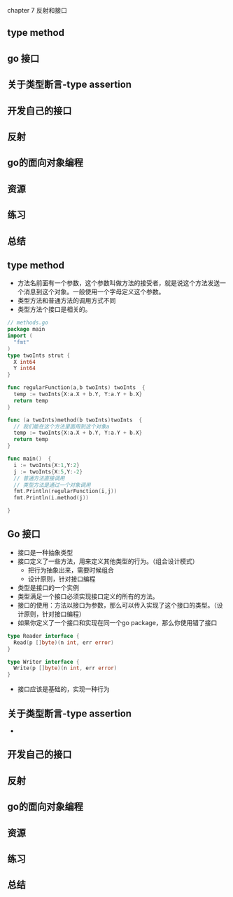 chapter 7  反射和接口
## type method
## go 接口
## 关于类型断言-type assertion
## 开发自己的接口
## 反射
## go的面向对象编程
## 资源
## 练习
## 总结

## type method
- 方法名前面有一个参数，这个参数叫做方法的接受者，就是说这个方法发送一个消息到这个对象。一般使用一个字母定义这个参数。
- 类型方法和普通方法的调用方式不同
- 类型方法个接口是相关的。
```go
// methods.go
package main
import (
  "fmt"
)
type twoInts strut {
  X int64
  Y int64
}

func regularFunction(a,b twoInts) twoInts  {
  temp := twoInts{X:a.X + b.Y, Y:a.Y + b.X}
  return temp
}

func (a twoInts)method(b twoInts)twoInts  {
  // 我们能在这个方法里面用到这个对象a
  temp := twoInts{X:a.X + b.Y, Y:a.Y + b.X}
  return temp
}

func main()  {
  i := twoInts{X:1,Y:2}
  j := twoInts{X:5,Y:-2}
  // 普通方法直接调用
  // 类型方法是通过一个对象调用
  fmt.Println(regularFunction(i,j))
  fmt.Println(i.method(j))

}
```
## Go 接口
- 接口是一种抽象类型
- 接口定义了一些方法，用来定义其他类型的行为。（组合设计模式）
  - 把行为抽象出来，需要时候组合
  - 设计原则，针对接口编程
- 类型是接口的一个实例
- 类型满足一个接口必须实现接口定义的所有的方法。
- 接口的使用：方法以接口为参数，那么可以传入实现了这个接口的类型。（设计原则，针对接口编程）
- 如果你定义了一个接口和实现在同一个go package，那么你使用错了接口
```go
type Reader interface {
  Read(p []byte)(n int, err error)
}

type Writer interface {
  Write(p []byte)(n int, err error)
}
```
- 接口应该是基础的，实现一种行为

## 关于类型断言-type assertion
-

## 开发自己的接口
## 反射
## go的面向对象编程
## 资源
## 练习
## 总结
